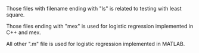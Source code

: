 Those files with filename ending with "ls" is related to testing with least square.

Those files ending with "mex" is used for logistic regression implemented in C++ and mex.

All other ".m" file is used for logistic regression implemented in MATLAB.

